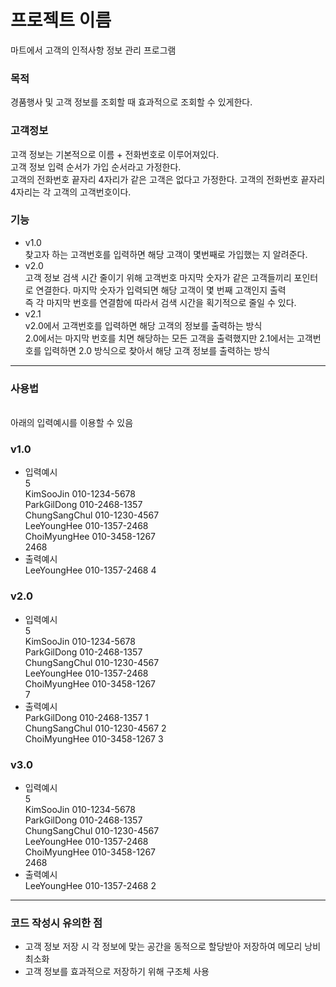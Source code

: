 # 프로젝트 이름

마트에서 고객의 인적사항 정보 관리 프로그램


### 목적
경품행사 및 고객 정보를 조회할 때 효과적으로 조회할 수 있게한다.

### 고객정보
고객 정보는 기본적으로 이름 + 전화번호로 이루어져있다.<br>
고객 정보 입력 순서가 가입 순서라고 가정한다.<br>
고객의 전화번호 끝자리 4자리가 같은 고객은 없다고 가정한다.
고객의 전화번호 끝자리 4자리는 각 고객의 고객번호이다.

### 기능
- v1.0<br>찾고자 하는 고객번호를 입력하면 해당 고객이 몇번째로 가입했는 지 알려준다.
- v2.0<br>고객 정보 검색 시간 줄이기 위해 고객번호 마지막 숫자가 같은 고객들끼리 포인터로 연결한다. 마지막 숫자가 입력되면 해당 고객이 몇 번째 고객인지 출력<br>
    즉 각 마지막 번호를 연결함에 따라서 검색 시간을 획기적으로 줄일 수 있다.
- v2.1<br>v2.0에서 고객번호를 입력하면 해당 고객의 정보를 출력하는 방식<br>
        2.0에서는 마지막 번호를 치면 해당하는 모든 고객을 출력했지만 2.1에서는 고객번호를 입력하면 2.0 방식으로 찾아서 해당 고객 정보를 출력하는 방식
***

### 사용법
<br> 아래의 입력예시를 이용할 수 있음

### v1.0<br>
- 입력예시<br>5<br>
KimSooJin 010-1234-5678<br> ParkGilDong 010-2468-1357<br> ChungSangChul 010-1230-4567<br> LeeYoungHee 010-1357-2468<br> ChoiMyungHee 010-3458-1267<br>2468
- 출력예시<br>LeeYoungHee 010-1357-2468 4

### v2.0<br>
- 입력예시<br>5<br>
KimSooJin 010-1234-5678<br> ParkGilDong 010-2468-1357<br> ChungSangChul 010-1230-4567<br> LeeYoungHee 010-1357-2468<br> ChoiMyungHee 010-3458-1267 <br>7
- 출력예시<br>ParkGilDong 010-2468-1357 1<br> ChungSangChul 010-1230-4567 2<br> ChoiMyungHee 010-3458-1267 3

### v3.0<br>
- 입력예시<br>5<br>
KimSooJin 010-1234-5678<br> ParkGilDong 010-2468-1357<br> ChungSangChul 010-1230-4567 <br>LeeYoungHee 010-1357-2468<br> ChoiMyungHee 010-3458-1267<br> 2468
- 출력예시<br>
LeeYoungHee 010-1357-2468 2


*** 
### 코드 작성시 유의한 점
- 고객 정보 저장 시 각 정보에 맞는 공간을 동적으로 할당받아 저장하여 메모리 낭비 최소화
- 고객 정보를 효과적으로 저장하기 위해 구조체 사용


